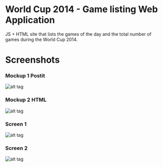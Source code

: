 # World Cup 2014 - Game listing Web Application
JS + HTML site that lists the games of the day and the total number of games during the World Cup 2014.


# Screenshots

### Mockup 1 Postit
![alt tag](http://www.luisgromero.com/site/wp-content/uploads/2014/10/worldcup-2014-postit-mockup-sm.jpg)

### Mockup 2 HTML
![alt tag](http://www.luisgromero.com/site/wp-content/uploads/2014/10/world-cup-2014-all-matches-draft-1.jpg)

### Screen 1
![alt tag](http://www.luisgromero.com/site/wp-content/uploads/2014/10/worldcup-2014-app-screen1.jpg)

### Screen 2
![alt tag](http://www.luisgromero.com/site/wp-content/uploads/2014/10/worldcup-2014-app-screen2.jpg)
